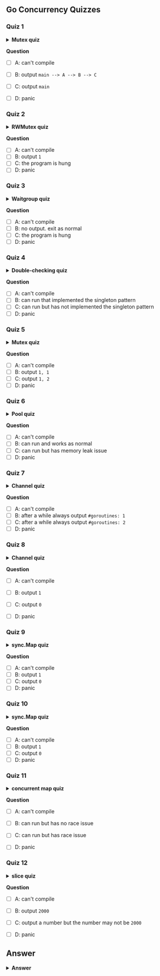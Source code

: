 ## Go Concurrency Quizzes

### Quiz 1

<details>
 <summary><strong>Mutex quiz</strong></summary>

```go
package main

import (
	"fmt"
	"sync"
)

var mu sync.Mutex
var chain string

func main() {
	chain = "main"
	A()
	fmt.Println(chain)
}

func A() {
	mu.Lock()
	defer mu.Lock()
	chain = chain + " --> A"
	B()
}

func B() {
	chain = chain + " --> B"
	C()
}

func C() {
	mu.Lock()
	defer mu.Lock()
	chain = chain + " --> C"
}
```

</details>

**Question**

- [ ] A: can't compile
- [ ] B: output `main --> A --> B --> C`
- [ ] C: output `main`
- [ ] D: panic


### Quiz 2

<details>
 <summary><strong>RWMutex quiz</strong></summary>

```go
package main

import (
	"fmt"
	"sync"
	"time"
)

var mu sync.RWMutex
var count int

func main() {
	go A()
	time.Sleep(2 * time.Second)
	mu.Lock()
	defer mu.Unlock()
	count++
	fmt.Println(count)
}

func A() {
	mu.RLock()
	defer mu.RUnlock()
	B()
}

func B() {
	time.Sleep(5 * time.Second)
	C()
}

func C() {
	mu.RLock()
	defer mu.RUnlock()
}
```

</details>

**Question**

- [ ] A: can't compile
- [ ] B: output `1`
- [ ] C: the program is hung
- [ ] D: panic

### Quiz 3

<details>
 <summary><strong>Waitgroup quiz</strong></summary>

```go
package main

import (
	"sync"
	"time"
)

func main() {
	var wg sync.WaitGroup
	wg.Add(1)
	go func() {
		time.Sleep(time.Millisecond)
		wg.Done()
		wg.Add(1)
	}()
	wg.Wait()
}
```

</details>

**Question**

- [ ] A: can't compile
- [ ] B: no output. exit as normal
- [ ] C: the program is hung
- [ ] D: panic

### Quiz 4

<details>
 <summary><strong>Double-checking quiz</strong></summary>

```go
package doublecheck

import (
	"sync"
)

type Once struct {
	m    sync.Mutex
	done uint32
}

func (o *Once) Do(f func()) {
	if o.done == 1 {
		return
	}

	o.m.Lock()
	defer o.m.Unlock()
	if o.done == 0 {
		o.done = 1
		f()
	}
}
```

</details>

**Question**

- [ ] A: can't compile
- [ ] B: can run that implemented the singleton pattern
- [ ] C: can run but has not implemented the singleton pattern
- [ ] D: panic

### Quiz 5

<details>
 <summary><strong>Mutex quiz</strong></summary>

```go
package main

import (
	"fmt"
	"sync"
)

type MyMutex struct {
	count int
	sync.Mutex
}

func main() {
	var mu MyMutex

	mu.Lock()
	var mu2 = mu
	mu.count++
	mu.Unlock()

	mu2.Lock()
	mu2.count++
	mu2.Unlock()

	fmt.Println(mu.count, mu2.count)
}
```

</details>

**Question**

- [ ] A: can't compile
- [ ] B: output `1, 1`
- [ ] C: output `1, 2`
- [ ] D: panic

### Quiz 6

<details>
 <summary><strong>Pool quiz</strong></summary>

```go
package main

import (
	"bytes"
	"fmt"
	"runtime"
	"sync"
	"time"
)

var pool = sync.Pool{New: func() interface{} { return new(bytes.Buffer) }}

func main() {
	go func() {
		for {
			processRequest(1 << 28) // 256MiB
		}
	}()
	for i := 0; i < 1000; i++ {
		go func() {
			for {
				processRequest(1 << 10) // 1KiB
			}
		}()
	}

	var stats runtime.MemStats
	for i := 0; ; i++ {
		runtime.ReadMemStats(&stats)
		fmt.Printf("Cycle %d: %dB\n", i, stats.Alloc)
		time.Sleep(time.Second)
		runtime.GC()
	}
}

func processRequest(size int) {
	b := pool.Get().(*bytes.Buffer)
	time.Sleep(500 * time.Millisecond)
	b.Grow(size)
	pool.Put(b)
	time.Sleep(1 * time.Millisecond)
}
```

</details>

**Question**

- [ ] A: can't compile
- [ ] B: can run and works as normal
- [ ] C: can run but has memory leak issue
- [ ] D: panic

### Quiz 7

<details>
 <summary><strong>Channel quiz</strong></summary>

```go
package main

import (
	"fmt"
	"runtime"
	"time"
)

func main() {
	var ch chan int
	go func() {
		ch = make(chan int, 1)
		ch <- 1
	}()

	go func(ch chan int) {
		time.Sleep(time.Second)
		<-ch
	}(ch)

	c := time.Tick(1 * time.Second)
	for range c {
		fmt.Printf("#goroutines: %d\n", runtime.NumGoroutine())
	}
}
```

</details>

**Question**

- [ ] A: can't compile
- [ ] B: after a while always output `#goroutines: 1`
- [ ] C: after a while always output `#goroutines: 2`
- [ ] D: panic

### Quiz 8

<details>
 <summary><strong>Channel quiz</strong></summary>

```go
package main

import "fmt"

func main() {
	var ch chan int
	var count int

	go func() {
		ch <- 1
	}()

	go func() {
		count++
		close(ch)
	}()

	<-ch

	fmt.Println(count)
}
```

</details>

**Question**

- [ ] A: can't compile
- [ ] B: output `1`
- [ ] C: output `0`
- [ ] D: panic


### Quiz 9

<details>
 <summary><strong>sync.Map quiz</strong></summary>

```go
package main

import (
	"fmt"
	"sync"
)

func main() {
	var m sync.Map
	m.LoadOrStore("a", 1)
	m.Delete("a")

	fmt.Println(m.Len())
}
```

</details>

**Question**

- [ ] A: can't compile
- [ ] B: output `1`
- [ ] C: output `0`
- [ ] D: panic

### Quiz 10

<details>
 <summary><strong>sync.Map quiz</strong></summary>

```go
package main

var c = make(chan int)
var a int

func f() {
	a = 1
	<-c
}
func main() {
	go f()
	c <- 0
	print(a)
}
```

</details>

**Question**

- [ ] A: can't compile
- [ ] B: output `1`
- [ ] C: output `0`
- [ ] D: panic

### Quiz 11

<details>
 <summary><strong>concurrent map quiz</strong></summary>

```go
package main

import "sync"

type Map struct {
	m map[int]int
	sync.Mutex
}

func (m *Map) Get(key int) (int, bool) {
	m.Lock()
	defer m.Unlock()

	i, ok := m.m[key]
	return i, ok
}

func (m *Map) Put(key, value int) {
	m.Lock()
	defer m.Unlock()
	m.m[key] = value
}

func (m *Map) Len() int {
	return len(m.m)
}

func main() {
	var wg sync.WaitGroup
	wg.Add(2)

	m := Map{m: make(map[int]int)}
	go func() {
		for i := 0; i < 10000000; i++ {
			m.Put(i, i)
		}

		wg.Done()
	}()

	go func() {
		for i := 0; i < 10000000; i++ {
			m.Len()
		}

		wg.Done()
	}()

	wg.Wait()
}
```

run `go run quiz.go` to start this program.
</details>

**Question**

- [ ] A: can't compile
- [ ] B: can run but has no race issue
- [ ] C: can run but has race issue
- [ ] D: panic


### Quiz 12

<details>
 <summary><strong>slice quiz</strong></summary>

```go
package main

import (
	"fmt"
	"sync"
)

func main() {
	var wg sync.WaitGroup
	wg.Add(2)

	var ints = make([]int, 0, 1000)

	go func() {
		for i := 0; i < 1000; i++ {
			ints = append(ints, i)
		}
		wg.Done()
	}()

	go func() {
		for i := 0; i < 1000; i++ {
			ints = append(ints, i)
		}
		wg.Done()
	}()

	wg.Wait()
	fmt.Println(len(ints))
}
```

run `go run quiz.go` to start this program.
</details>

**Question**

- [ ] A: can't compile
- [ ] B: output `2000`
- [ ] C: output a number but the number may not be `2000`
- [ ] D: panic



## Answer

<details>
 <summary><strong>Answer</strong></summary>

<p>
1. D 
2. D
3. D
4. C
5. D
6. C
7. C
8. D
9. A
10. B
11. C
12. C
</details>